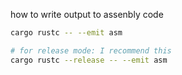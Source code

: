 how to write output to assenbly code

```bash
cargo rustc -- --emit asm

# for release mode: I recommend this
cargo rustc --release -- --emit asm

```